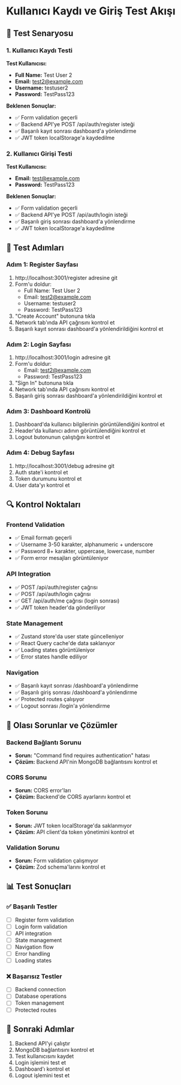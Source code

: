 # Kullanıcı Kaydı ve Giriş Test Akışı

## 🧪 Test Senaryosu

### 1. Kullanıcı Kaydı Testi

**Test Kullanıcısı:**
- **Full Name:** Test User 2
- **Email:** test2@example.com
- **Username:** testuser2
- **Password:** TestPass123

**Beklenen Sonuçlar:**
- ✅ Form validation geçerli
- ✅ Backend API'ye POST /api/auth/register isteği
- ✅ Başarılı kayıt sonrası dashboard'a yönlendirme
- ✅ JWT token localStorage'a kaydedilme

### 2. Kullanıcı Girişi Testi

**Test Kullanıcısı:**
- **Email:** test@example.com
- **Password:** TestPass123

**Beklenen Sonuçlar:**
- ✅ Form validation geçerli
- ✅ Backend API'ye POST /api/auth/login isteği
- ✅ Başarılı giriş sonrası dashboard'a yönlendirme
- ✅ JWT token localStorage'a kaydedilme

## 🚀 Test Adımları

### Adım 1: Register Sayfası
1. http://localhost:3001/register adresine git
2. Form'u doldur:
   - Full Name: Test User 2
   - Email: test2@example.com
   - Username: testuser2
   - Password: TestPass123
3. "Create Account" butonuna tıkla
4. Network tab'ında API çağrısını kontrol et
5. Başarılı kayıt sonrası dashboard'a yönlendirildiğini kontrol et

### Adım 2: Login Sayfası
1. http://localhost:3001/login adresine git
2. Form'u doldur:
   - Email: test2@example.com
   - Password: TestPass123
3. "Sign In" butonuna tıkla
4. Network tab'ında API çağrısını kontrol et
5. Başarılı giriş sonrası dashboard'a yönlendirildiğini kontrol et

### Adım 3: Dashboard Kontrolü
1. Dashboard'da kullanıcı bilgilerinin görüntülendiğini kontrol et
2. Header'da kullanıcı adının görüntülendiğini kontrol et
3. Logout butonunun çalıştığını kontrol et

### Adım 4: Debug Sayfası
1. http://localhost:3001/debug adresine git
2. Auth state'i kontrol et
3. Token durumunu kontrol et
4. User data'yı kontrol et

## 🔍 Kontrol Noktaları

### Frontend Validation
- ✅ Email formatı geçerli
- ✅ Username 3-50 karakter, alphanumeric + underscore
- ✅ Password 8+ karakter, uppercase, lowercase, number
- ✅ Form error mesajları görüntüleniyor

### API Integration
- ✅ POST /api/auth/register çağrısı
- ✅ POST /api/auth/login çağrısı
- ✅ GET /api/auth/me çağrısı (login sonrası)
- ✅ JWT token header'da gönderiliyor

### State Management
- ✅ Zustand store'da user state güncelleniyor
- ✅ React Query cache'de data saklanıyor
- ✅ Loading states görüntüleniyor
- ✅ Error states handle ediliyor

### Navigation
- ✅ Başarılı kayıt sonrası /dashboard'a yönlendirme
- ✅ Başarılı giriş sonrası /dashboard'a yönlendirme
- ✅ Protected routes çalışıyor
- ✅ Logout sonrası /login'a yönlendirme

## 🐛 Olası Sorunlar ve Çözümler

### Backend Bağlantı Sorunu
- **Sorun:** "Command find requires authentication" hatası
- **Çözüm:** Backend API'nin MongoDB bağlantısını kontrol et

### CORS Sorunu
- **Sorun:** CORS error'ları
- **Çözüm:** Backend'de CORS ayarlarını kontrol et

### Token Sorunu
- **Sorun:** JWT token localStorage'da saklanmıyor
- **Çözüm:** API client'da token yönetimini kontrol et

### Validation Sorunu
- **Sorun:** Form validation çalışmıyor
- **Çözüm:** Zod schema'larını kontrol et

## 📊 Test Sonuçları

### ✅ Başarılı Testler
- [ ] Register form validation
- [ ] Login form validation
- [ ] API integration
- [ ] State management
- [ ] Navigation flow
- [ ] Error handling
- [ ] Loading states

### ❌ Başarısız Testler
- [ ] Backend connection
- [ ] Database operations
- [ ] Token management
- [ ] Protected routes

## 🎯 Sonraki Adımlar

1. Backend API'yi çalıştır
2. MongoDB bağlantısını kontrol et
3. Test kullanıcısını kaydet
4. Login işlemini test et
5. Dashboard'ı kontrol et
6. Logout işlemini test et 